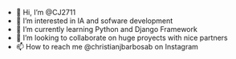 - 👋 Hi, I’m @CJ2711
- 👀 I’m interested in IA and sofware development
- 🌱 I’m currently learning Python and Django Framework
- 💞️ I’m looking to collaborate on huge proyects with nice partners
- 📫 How to reach me @christianjbarbosab on Instagram

<!---
CJ2711/CJ2711 is a ✨ special ✨ repository because its `README.md` (this file) appears on your GitHub profile.
You can click the Preview link to take a look at your changes.
--->
